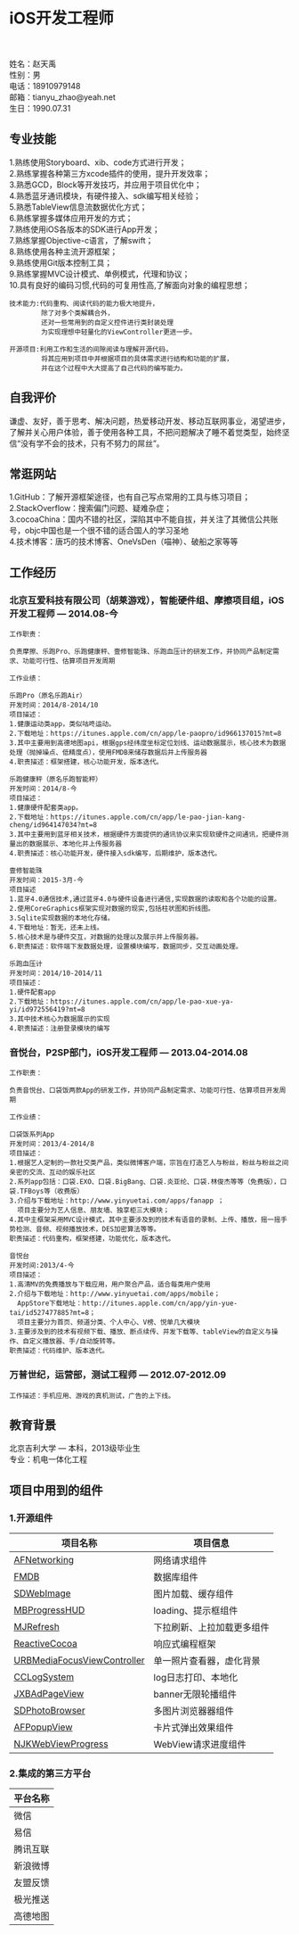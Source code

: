 iOS开发工程师
=====
<br />
<br />
  姓名：赵天禹<br />
  性别：男<br />
  电话：18910979148<br />
  邮箱：tianyu_zhao@yeah.net<br />
  生日：1990.07.31<br />


专业技能
-----
1.熟练使用Storyboard、xib、code方式进行开发；<br />
2.熟练掌握各种第三方xcode插件的使用，提升开发效率；<br />
3.熟悉GCD，Block等开发技巧，并应用于项目优化中；<br />
4.熟悉蓝牙通讯模块，有硬件接入、sdk编写相关经验；<br />
5.熟悉TableView信息流数据优化方式；<br />
6.熟练掌握多媒体应用开发的方式；<br />
7.熟练使用iOS各版本的SDK进行App开发；<br />
7.熟练掌握Objective-c语言，了解swift；<br />
8.熟练使用各种主流开源框架；<br />
9.熟练使用Git版本控制工具；<br />
9.熟练掌握MVC设计模式、单例模式，代理和协议；<br />
10.具有良好的编码习惯,代码的可复⽤性⾼,了解⾯向对象的编程思想；<br />

    技术能力:代码重构、阅读代码的能力极大地提升，
            除了对多个类解耦合外，
            还对一些常用到的自定义控件进行类封装处理
            为实现理想中轻量化的ViewController更进一步。
            
    开源项目:利用工作和生活的间隙阅读与理解开源代码，
            将其应用到项目中并根据项目的具体需求进行结构和功能的扩展，
            并在这个过程中大大提高了自己代码的编写能力。
              

自我评价
-----

谦虚、友好，善于思考、解决问题，热爱移动开发、移动互联网事业，渴望进步，了解并关心用户体验，善于使用各种工具，不把问题解决了睡不着觉类型，始终坚信“没有学不会的技术，只有不努力的屌丝”。



常逛网站
-----

1.GitHub：了解开源框架途径，也有自己写点常用的工具与练习项目；<br />
2.StackOverflow：搜索偏门问题、疑难杂症；<br />
3.cocoaChina：国内不错的社区，深陷其中不能自拔，并关注了其微信公共账号，objc中国也是一个很不错的适合国人的学习圣地<br />
4.技术博客：唐巧的技术博客、OneVsDen（喵神）、破船之家等等<br />


工作经历
-----
### 北京互爱科技有限公司（胡莱游戏），智能硬件组、摩擦项目组，iOS开发工程师 — 2014.08-今
    工作职责：
    
    负责摩擦、乐跑Pro、乐跑健康秤、壹修智能珠、乐跑血压计的研发工作，并协同产品制定需求、功能可行性、估算项目开发周期

    工作业绩：
    
    乐跑Pro（原名乐跑Air）
    开发时间：2014/8-2014/10
    项目描述：
    1.健康运动类app，类似咕咚运动。
    2.下载地址：https://itunes.apple.com/cn/app/le-paopro/id966137015?mt=8
    3.其中主要用到高德地图api，根据gps经纬度坐标定位划线、运动数据展示，核心技术为数据处理（抛掉噪点、低精度点），使用FMDB来储存数据后并上传服务器
    4.职责描述：框架搭建，核心功能开发，版本迭代。
    
    乐跑健康秤（原名乐跑智能秤）
    开发时间：2014/8-今
    项目描述：
    1.健康硬件配套类app。
    2.下载地址：https://itunes.apple.com/cn/app/le-pao-jian-kang-cheng/id964147034?mt=8
    3.其中主要用到蓝牙相关技术，根据硬件方面提供的通讯协议来实现软硬件之间通讯，把硬件测量出的数据展示、本地化并上传服务器
    4.职责描述：核心功能开发，硬件接入sdk编写，后期维护，版本迭代。
    
    壹修智能珠
    开发时间：2015-3月-今
    项目描述
    1.蓝⽛4.0通信技术,通过蓝牙4.0与硬件设备进行通信,实现数据的读取和各个功能的设置。
    2.使用CoreGraphics框架实现对数据的现实,包括柱状图和折线图。
    3.Sqlite实现数据的本地化存储。
    4.下载地址：暂无，还未上线。
    5.核心技术是与硬件交互，对数据的处理以及展示并上传服务器。
    6.职责描述：软件端下发数据处理，设置模块编写，数据同步，交互动画处理。

    乐跑血压计
    开发时间：2014/10-2014/11
    项目描述：
    1.硬件配套app
    2.下载地址：https://itunes.apple.com/cn/app/le-pao-xue-ya-yi/id972556419?mt=8
    3.其中技术核心为数据展示的实现
    4.职责描述：注册登录模块的编写

    
    

### 音悦台，P2SP部门，iOS开发工程师 — 2013.04-2014.08
    工作职责：
    
    负责音悦台、口袋饭两款App的研发工作，并协同产品制定需求、功能可行性、估算项目开发周期
    
    工作业绩：
    
    口袋饭系列App
    开发时间：2013/4-2014/8
    项目描述：
    1.根据艺人定制的一款社交类产品，类似微博客户端，宗旨在打造艺人与粉丝，粉丝与粉丝之间亲密的交流、互动的娱乐社区
    2.系列app包括：口袋.EXO、口袋.BigBang、口袋.炎亚纶、口袋.林俊杰等等（免费版），口袋.TFBoys等（收费版）
    3.介绍与下载地址：http://www.yinyuetai.com/apps/fanapp ；
      项目主要分为艺人信息、朋友墙、独享柜三大模块；
    4.其中主框架采用MVC设计模式，其中主要涉及到的技术有语音的录制、上传、播放，摇一摇手势检测、音频、视频播放技术，DES加密算法等等。
    职责描述：代码重构，框架搭建，功能优化，版本迭代。
    
    音悦台
    开发时间:2013/4-今
    项目描述：
    1.高清MV的免费播放与下载应用，用户聚合产品，适合每类用户使用
    2.介绍与下载地址：http://www.yinyuetai.com/apps/mobile； 
      AppStore下载地址：http://itunes.apple.com/cn/app/yin-yue-tai/id527477885?mt=8；
      项目主要分为首页、频道分类、个人中心、V榜、悦单几大模块
    3.主要涉及到的技术有视频下载、播放、断点续传、并发下载等、tableView的自定义与操作、自定义播放器、手/自动旋转等。
    职责描述：代码维护、版本迭代。
    
### 万普世纪，运营部，测试工程师 — 2012.07-2012.09

    工作描述：手机应用、游戏的真机测试，广告的上下线。
    
教育背景
-----

北京吉利大学 — 本科，2013级毕业生<br />
专业：机电一体化工程
    


项目中用到的组件
-----

### 1.开源组件
| 项目名称 | 项目信息 |
| ---- | ----- | 
| [AFNetworking](https://github.com/AFNetworking/AFNetworking) | 网络请求组件 |
| [FMDB](https://github.com/ccgus/fmdb) | 数据库组件 |
| [SDWebImage](https://github.com/rs/SDWebImage) | 图片加载、缓存组件 |
| [MBProgressHUD](https://github.com/jdg/MBProgressHUD) | loading、提示框组件 |
| [MJRefresh](https://github.com/CoderMJLee/MJRefresh) | 下拉刷新、上拉加载更多组件 |
| [ReactiveCocoa](https://github.com/ReactiveCocoa/ReactiveCocoa) | 响应式编程框架 | 
| [URBMediaFocusViewController](https://github.com/u10int/URBMediaFocusViewController) | 单一照片查看器，虚化背景 |
| [CCLogSystem](https://github.com/yechunjun/CCLogSystem) | log日志打印、本地化 |
| [JXBAdPageView](https://github.com/JxbSir/JXBAdPageView) | banner无限轮播组件 |
| [SDPhotoBrowser](https://github.com/gsdios/SDPhotoBrowser) | 多图片浏览器器组件 |
| [AFPopupView](https://github.com/AlvaroFranco/AFPopupView) | 卡片式弹出效果组件 |
| [NJKWebViewProgress](https://github.com/ninjinkun/NJKWebViewProgress) | WebView请求进度组件 |

### 2.集成的第三方平台
| 平台名称 |
| ---- |
| 微信 |
| 易信 |
| 腾讯互联 |
| 新浪微博 |
| 友盟反馈 |
| 极光推送 |
| 高德地图 |
